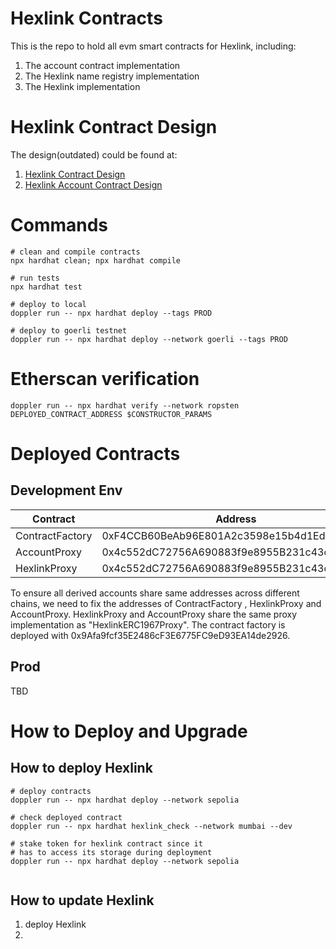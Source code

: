 # Hexlink Contracts

This is the repo to hold all evm smart contracts for Hexlink, including:

1. The account contract implementation
2. The Hexlink name registry implementation
3. The Hexlink implementation

# Hexlink Contract Design

The design(outdated) could be found at:

1. [Hexlink Contract Design](https://docs.google.com/document/d/1rggtUx_oS0rD3e9hYCvAL0IslBUc7OaOQC9ily24X1A/edit?usp=sharing)
2. [Hexlink Account Contract Design](https://docs.google.com/document/d/1r2hulO2eJJokoH_gO9cdKQTyegUnTUCtSN-_M3E9hnw/edit?usp=sharing)

# Commands

```shell
# clean and compile contracts
npx hardhat clean; npx hardhat compile

# run tests
npx hardhat test

# deploy to local
doppler run -- npx hardhat deploy --tags PROD

# deploy to goerli testnet
doppler run -- npx hardhat deploy --network goerli --tags PROD
```

# Etherscan verification

```shell
doppler run -- npx hardhat verify --network ropsten DEPLOYED_CONTRACT_ADDRESS $CONSTRUCTOR_PARAMS
```

# Deployed Contracts

## Development Env

| Contract | Address |
| ----------- | ----------- |
| ContractFactory | 0xF4CCB60BeAb96E801A2c3598e15b4d1Ed72ECa53 |
| AccountProxy | 0x4c552dC72756A690883f9e8955B231c43c4E598e |
| HexlinkProxy | 0x4c552dC72756A690883f9e8955B231c43c4E598e |

To ensure all derived accounts share same addresses across different chains, we need to fix the addresses of ContractFactory , HexlinkProxy and AccountProxy. HexlinkProxy and AccountProxy share the same proxy implementation as "HexlinkERC1967Proxy". The contract factory is deployed with 0x9Afa9fcf35E2486cF3E6775FC9eD93EA14de2926.

## Prod

TBD

# How to Deploy and Upgrade

## How to deploy Hexlink

```
# deploy contracts
doppler run -- npx hardhat deploy --network sepolia

# check deployed contract
doppler run -- npx hardhat hexlink_check --network mumbai --dev

# stake token for hexlink contract since it
# has to access its storage during deployment
doppler run -- npx hardhat deploy --network sepolia


```


## How to update Hexlink

1. deploy Hexlink
2. 